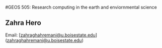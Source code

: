 #GEOS 505: Research computing in the earth and enviornmental science 

## Zahra Hero

Email: [zahraghahremani@u.boisestate.edu] (zahraghahremani@u.boisestate.edu)
